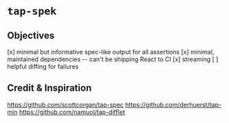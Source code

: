 # `tap-spek`

## Objectives

[x] minimal but informative spec-like output for all assertions
[x] minimal, maintained dependencies -- can't be shipping React to CI
[x] streaming
[ ] helpful diffing for failures

## Credit & Inspiration

https://github.com/scottcorgan/tap-spec
https://github.com/derhuerst/tap-min
https://github.com/namuol/tap-difflet
